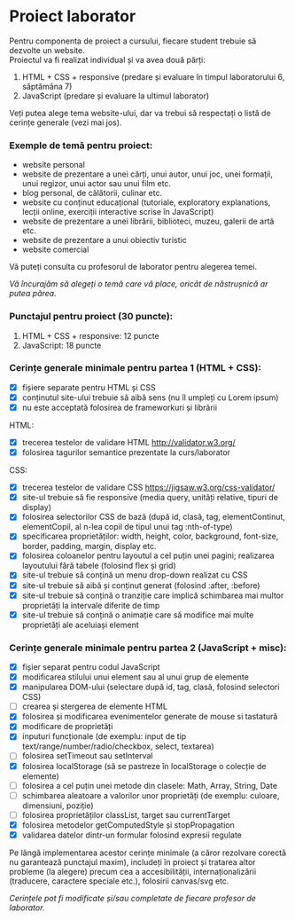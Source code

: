 # Proiect laborator
 
Pentru componenta de proiect a cursului, fiecare student trebuie să dezvolte un website.  
Proiectul va fi realizat individual și va avea două părți:  
1. HTML + CSS + responsive (predare și evaluare în timpul laboratorului 6, săptămâna 7)  
2. JavaScript (predare și evaluare la ultimul laborator)

Veți putea alege tema website-ului, dar va trebui să respectați o listă de cerințe generale (vezi mai jos).

### Exemple de temă pentru proiect:
- website personal 
- website de prezentare a unei cărți, unui autor, unui joc, unei formații, unui regizor, unui actor sau unui film etc.  
- blog personal, de călătorii, culinar etc.  
- website cu conținut educațional (tutoriale, exploratory explanations, lecții online, exerciții interactive scrise în JavaScript)
- website de prezentare a unei librării, biblioteci, muzeu, galerii de artă etc.  
- website de prezentare a unui obiectiv turistic  
- website comercial 

Vă puteți consulta cu profesorul de laborator pentru alegerea temei.  

*Vă încurajăm să alegeți o temă care vă place, oricât de năstrușnică ar putea părea.*

### Punctajul pentru proiect (30 puncte):

1. HTML + CSS + responsive:  12 puncte  
2. JavaScript: 18 puncte

### Cerințe generale minimale pentru partea 1 (HTML + CSS):

- [x] fișiere separate pentru HTML și CSS
- [x] conținutul site-ului trebuie să aibă sens (nu îl umpleți cu Lorem ipsum)
- [x] nu este acceptată folosirea de frameworkuri și librării

HTML:
- [x] trecerea testelor de validare HTML http://validator.w3.org/
- [x] folosirea tagurilor semantice prezentate la curs/laborator

CSS:
- [x] trecerea testelor de validare CSS https://jigsaw.w3.org/css-validator/
- [x] site-ul trebuie să fie responsive (media query, unități relative, tipuri de display)
- [x] folosirea selectorilor CSS de bază (după id, clasă, tag, elementContinut, elementCopil, al n-lea copil de tipul unui tag :nth-of-type)
- [x] specificarea proprietăților: width, height, color, background, font-size, border, padding, margin, display etc.
- [x] folosirea coloanelor pentru layoutul a cel puțin unei pagini; realizarea layoutului fără tabele (folosind flex și grid)
- [x] site-ul trebuie să conțină un menu drop-down realizat cu CSS
- [x] site-ul trebuie să aibă și conținut generat (folosind :after, :before)
- [x] site-ul trebuie să conțină o tranziție care implică schimbarea mai multor proprietăți la intervale diferite de timp
- [x] site-ul trebuie să conțină o animație care să modifice mai multe proprietăți ale aceluiași element  

### Cerințe generale minimale pentru partea 2 (JavaScript + misc):
- [x] fișier separat pentru codul JavaScript
- [x] modificarea stilului unui element sau al unui grup de elemente
- [x] manipularea DOM-ului (selectare după id, tag, clasă, folosind selectori CSS)
- [ ] crearea și stergerea de elemente HTML
- [x] folosirea și modificarea evenimentelor generate de mouse si tastatură
- [x] modificare de proprietăți
- [x] inputuri funcționale (de exemplu: input de tip text/range/number/radio/checkbox, select, textarea)
- [ ] folosirea setTimeout sau setInterval
- [x] folosirea localStorage (să se pastreze în localStorage o colecție de elemente)
- [ ] folosirea a cel puțin unei metode din clasele: Math, Array, String, Date
- [ ] schimbarea aleatoare a valorilor unor proprietăți (de exemplu: culoare, dimensiuni, poziție)
- [ ] folosirea proprietăților classList, target sau currentTarget
- [x] folosirea metodelor getComputedStyle și stopPropagation
- [x] validarea datelor dintr-un formular folosind expresii regulate

Pe lângă implementarea acestor cerințe minimale (a căror rezolvare corectă nu garantează punctajul maxim), includeți în proiect și tratarea altor probleme (la alegere) precum cea a accesibilității, internaționalizării (traducere, caractere speciale etc.), folosirii canvas/svg etc.  

*Cerințele pot fi modificate și/sau completate de fiecare profesor de laborator.*
